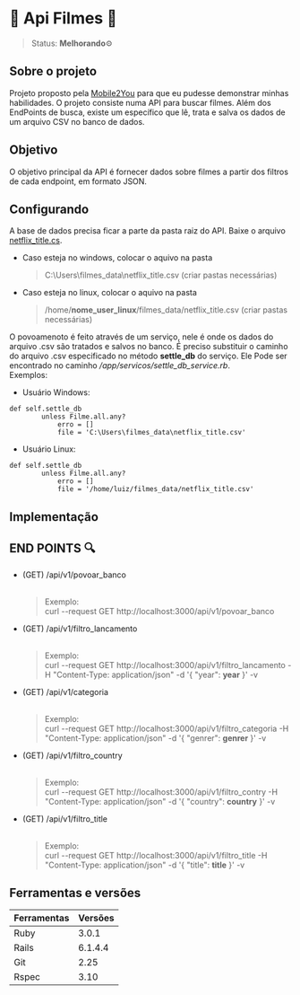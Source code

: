 # 🎥  Api Filmes 🎥
> Status: **Melhorando**⚙️<br>

## Sobre o projeto
Projeto proposto pela [Mobile2You](https://www.mobile2you.com.br/pt/) para que eu pudesse demonstrar minhas habilidades. O projeto consiste numa API para buscar filmes. Além dos EndPoints de busca, existe um específico que lê, trata e salva os dados de um arquivo CSV no banco de dados.

## Objetivo
O objetivo principal da API é fornecer dados sobre filmes a partir dos filtros de cada endpoint, em formato JSON.

## Configurando
A base de dados precisa ficar a parte da pasta raiz do API. Baixe o arquivo [netflix_title.cs](https://drive.google.com/file/d/1oxEV_CnabTh8WkKOxH_vDX4bDOSPhxGd/view?usp=sharing).
+ Caso esteja no windows, colocar o aquivo na pasta
  > C:\Users\filmes_data\netflix_title.csv (criar pastas necessárias)
+ Caso esteja no linux, colocar o aquivo na pasta
  > /home/**nome_user_linux**/filmes_data/netflix_title.csv (criar pastas necessárias)

O povoamenoto é feito através de um serviço, nele é onde os dados do arquivo .csv são tratados e salvos no banco. É preciso substituir o caminho do arquivo .csv especificado no método **settle_db** do serviço. Ele Pode ser encontrado no caminho */app/servicos/settle_db_service.rb*. <br>
Exemplos:
+ Usuário Windows: 
```
def self.settle_db
        unless Filme.all.any?
            erro = []
            file = 'C:\Users\filmes_data\netflix_title.csv'
```
+ Usuário Linux: 
```
def self.settle_db
        unless Filme.all.any?
            erro = []
            file = '/home/luiz/filmes_data/netflix_title.csv'
```

## Implementação

## END POINTS 🔍
+ (GET) /api/v1/povoar_banco <br> <br>
  > Exemplo: <br>
  > curl --request GET http://localhost:3000/api/v1/povoar_banco 
+ (GET) /api/v1/filtro_lancamento <br> <br>
  > Exemplo: <br>
  > curl --request GET http://localhost:3000/api/v1/filtro_lancamento -H "Content-Type: application/json" -d '{ "year": **year** }' -v
+ (GET) /api/v1/categoria <br> <br>
   > Exemplo: <br>
   > curl --request GET http://localhost:3000/api/v1/filtro_categoria -H "Content-Type: application/json" -d '{ "genrer": **genrer** }' -v
+ (GET) /api/v1/filtro_country <br><br>
   > Exemplo: <br>
   > curl --request GET http://localhost:3000/api/v1/filtro_contry -H "Content-Type: application/json" -d '{ "country": **country** }' -v
+ (GET) /api/v1/filtro_title <br><br>
   > Exemplo: <br>
   > curl --request GET http://localhost:3000/api/v1/filtro_title -H "Content-Type: application/json" -d '{ "title": **title** }' -v
## Ferramentas e versões

Ferramentas | Versões
----------- | ----------
Ruby        | 3.0.1
Rails       | 6.1.4.4
Git         | 2.25
Rspec       | 3.10


